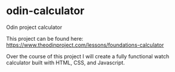 # odin-calculator
Odin project calculator

This project can be found here: https://www.theodinproject.com/lessons/foundations-calculator

Over the course of this project I will create a fully functional watch calculator built with HTML, CSS, and Javascript.
